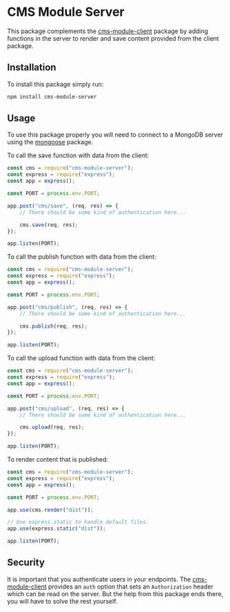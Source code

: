 # CMS Module Server

This package complements the [cms-module-client](https://www.npmjs.com/package/cms-module-client) package by adding functions in the server to render and save content provided from the client package.

## Installation

To install this package simply run:
```sh
npm install cms-module-server
```

## Usage

To use this package properly you will need to connect to a MongoDB server using the [mongoose](https://www.npmjs.com/package/mongoose) package.

To call the save function with data from the client:
```js
const cms = require("cms-module-server");
const express = require("express");
const app = express();

const PORT = process.env.PORT;

app.post("cms/save", (req, res) => {
	// There should be some kind of authentication here...

	cms.save(req, res);
});

app.listen(PORT);
```

To call the publish function with data from the client:
```js
const cms = require("cms-module-server");
const express = require("express");
const app = express();

const PORT = process.env.PORT;

app.post("cms/publish", (req, res) => {
	// There should be some kind of authentication here...

	cms.publish(req, res);
});

app.listen(PORT);
```

To call the upload function with data from the client:
```js
const cms = require("cms-module-server");
const express = require("express");
const app = express();

const PORT = process.env.PORT;

app.post("cms/upload", (req, res) => {
	// There should be some kind of authentication here...

	cms.upload(req, res);
});

app.listen(PORT);
```

To render content that is published:
```js
const cms = require("cms-module-server");
const express = require("express");
const app = express();

const PORT = process.env.PORT;

app.use(cms.render("dist"));

// Use express.static to handle default files.
app.use(express.static("dist"));

app.listen(PORT);
```

## Security

It is important that you authenticate users in your endpoints. The [cms-module-client](https://www.npmjs.com/package/cms-module-client) provides an `auth` option that sets an `Authorization` header which can be read on the server. But the help from this package ends there, you will have to solve the rest yourself.